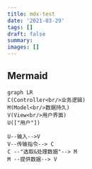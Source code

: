 ```yaml
---
title: mdx-test
date: '2021-03-29'
tags: []
draft: false
summary:
images: []
---
```


## Mermaid

```mermaid
graph LR
C(Controller<br/>业务逻辑)
M(Model<br/>数据持久)
V(View<br/>用户界面)
U(["用户"])

U--输入-->V
V--传输指令--> C
C --"选取&处理数据"--> M
M --提供数据--> V

```

<!-- ## Image

### Relative Path

![City](City-Skyline.jpg)

### Web URL

![preview](https://image-static.segmentfault.com/325/916/3259161542-575018ce29d44)

### Absolute Path

![Server](/static/images/nas/Cyber-Server-Racks.jpeg) -->

<!-- ## Prism / Highlighting

```js
export function formatSlug(slug) {
  return slug.replace(/\.(mdx|md)/, '')
}
``` -->
